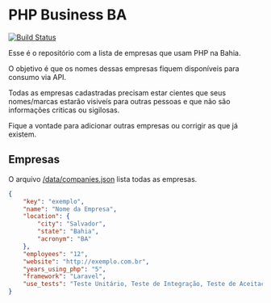 # PHP Business BA

[![Build Status](https://travis-ci.org/phpba/php-business-ba.svg?branch=gh-pages)](https://travis-ci.org/phpba/php-business-ba)

Esse é o repositório com a lista de empresas que usam PHP na Bahia.

O objetivo é que os nomes dessas empresas fiquem disponíveis para consumo via API.

Todas as empresas cadastradas precisam estar cientes que seus nomes/marcas estarão visiveís para outras pessoas e que não são informações criticas ou sigilosas.

Fique a vontade para adicionar outras empresas ou corrigir as que já existem.


## Empresas

O arquivo [/data/companies.json](https://github.com/phpba/php-business-ba/data/companies.json) lista todas as empresas.

```json
{
    "key": "exemplo",
    "name": "Nome da Empresa",
    "location": {
        "city": "Salvador",
        "state": "Bahia",
        "acronym": "BA"
    },
    "employees": "12",
    "website": "http://exemplo.com.br",
    "years_using_php": "5",
    "framework": "Laravel",
    "use_tests": "Teste Unitário, Teste de Integração, Teste de Aceitação"
}
```
